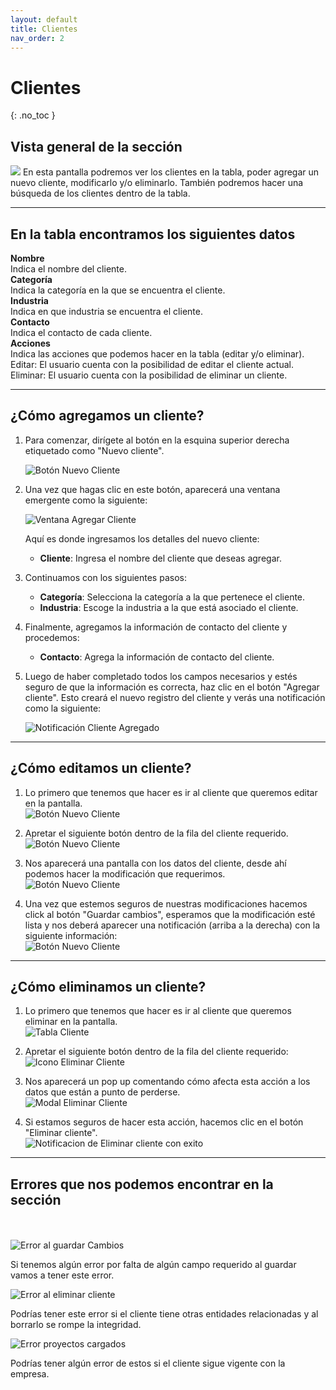 ```yaml
---
layout: default
title: Clientes
nav_order: 2
---
```


# Clientes
{: .no_toc }

## Vista general de la sección 
![](../../assets/images/clientesvg.png)
En esta pantalla podremos ver los clientes en la tabla, poder agregar un nuevo cliente, modificarlo y/o eliminarlo. También podremos hacer una búsqueda de los clientes dentro de la tabla.

---
## En la tabla encontramos los siguientes datos

**Nombre**  
Indica el nombre del cliente.  
**Categoría**  
Indica la categoría en la que se encuentra el cliente.  
**Industria**  
Indica en que industria se encuentra el cliente.  
**Contacto**  
Indica el contacto de cada cliente.  
**Acciones**  
Indica las acciones que podemos hacer en la tabla (editar y/o eliminar).
Editar: El usuario cuenta con la posibilidad de editar el cliente actual.
Eliminar: El usuario cuenta con la posibilidad de eliminar un cliente.

---

## ¿Cómo agregamos un cliente?

1. Para comenzar, dirígete al botón en la esquina superior derecha etiquetado como "Nuevo cliente".
   
   ![Botón Nuevo Cliente](../../assets/images/btnNuevoCliente.png)
   
2. Una vez que hagas clic en este botón, aparecerá una ventana emergente como la siguiente:
   
   ![Ventana Agregar Cliente](../../assets/images/modalAddCliente.png)

   Aquí es donde ingresamos los detalles del nuevo cliente:

   - **Cliente**: Ingresa el nombre del cliente que deseas agregar.

3. Continuamos con los siguientes pasos:

   - **Categoría**: Selecciona la categoría a la que pertenece el cliente.
   - **Industria**: Escoge la industria a la que está asociado el cliente.

4. Finalmente, agregamos la información de contacto del cliente y procedemos:

   - **Contacto**: Agrega la información de contacto del cliente.

5. Luego de haber completado todos los campos necesarios y estés seguro de que la información es correcta, haz clic en el botón "Agregar cliente". Esto creará el nuevo registro del cliente y verás una notificación como la siguiente:

   ![Notificación Cliente Agregado](../../assets/images/NuevoClienteSucess.png)


--- 

## ¿Cómo editamos un cliente?  

1. Lo primero que tenemos que hacer es ir al cliente que queremos editar en la pantalla.  
   ![Botón Nuevo Cliente](../../assets/images/clienteAEditar.png)  

2. Apretar el siguiente botón dentro de la fila del cliente requerido.  
   ![Botón Nuevo Cliente](../../assets/images/EditIcon.png)  

3. Nos aparecerá una pantalla con los datos del cliente, desde ahí podemos hacer la modificación que requerimos.  
   ![Botón Nuevo Cliente](../../assets/images/modelEditCliente.png)  

4. Una vez que estemos seguros de nuestras modificaciones hacemos click al botón "Guardar cambios", esperamos que la modificación esté lista y nos deberá aparecer una notificación (arriba a la derecha) con la siguiente información:  
   ![Botón Nuevo Cliente](../../assets/images/notificacionSucess.png)  

---

## ¿Cómo eliminamos un cliente?  

1. Lo primero que tenemos que hacer es ir al cliente que queremos eliminar en la pantalla.  
   ![Tabla Cliente](../../assets/images/clienteAEditar.png)  

2. Apretar el siguiente botón dentro de la fila del cliente requerido:  
   ![Icono Eliminar Cliente](../../assets/images/DeleteIcon.png)  

3. Nos aparecerá un pop up comentando cómo afecta esta acción a los datos que están a punto de perderse.  
   ![Modal Eliminar Cliente](../../assets/images/modalEliminarCliente.png)  

4. Si estamos seguros de hacer esta acción, hacemos clic en el botón "Eliminar cliente".  
    ![Notificacion de Eliminar cliente con exito](../../assets/images/confirmacionDeleteCliente.png)  

--- 

## Errores que nos podemos encontrar en la sección    <br>

  <br><br>
   ![Error al guardar Cambios](../../assets/images/errorNoPudimosguardarcambios.png)  

Si tenemos algún error por falta de algún campo requerido al guardar vamos a tener este error.<br>
  
   ![Error al eliminar cliente](../../assets/images/errorNosepudoeliminarelcliente.png)  

Podrías tener este error si el cliente tiene otras entidades relacionadas y al borrarlo se rompe la integridad.<br>

   ![Error proyectos cargados](../../assets/images/errorClienteCargado.png)  

Podrías tener algún error de estos si el cliente sigue vigente con la empresa.<br>